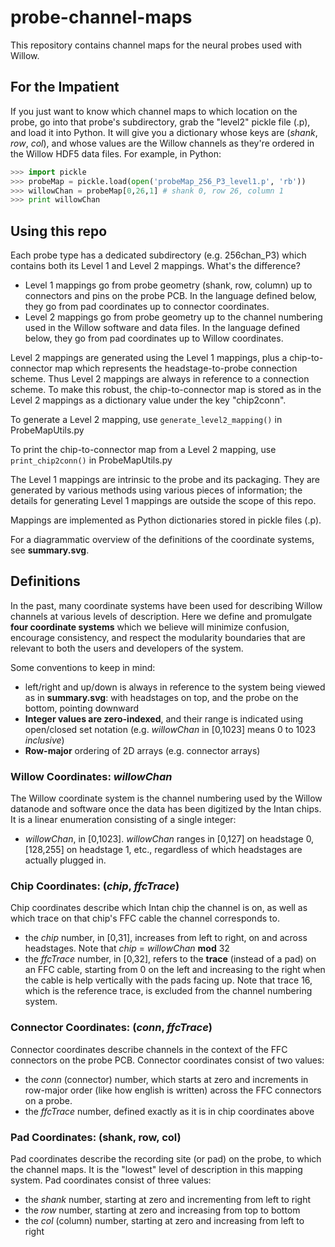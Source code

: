 # probe-channel-maps

This repository contains channel maps for the neural probes used with Willow.

## For the Impatient

If you just want to know which channel maps to which location on the probe, go
into that probe's subdirectory, grab the "level2" pickle file (.p), and load it
into Python. It will give you a dictionary whose keys are
(*shank*, *row*, *col*), and whose values are the Willow channels as they're
ordered in the Willow HDF5 data files. For example, in Python:

```python
>>> import pickle
>>> probeMap = pickle.load(open('probeMap_256_P3_level1.p', 'rb'))
>>> willowChan = probeMap[0,26,1] # shank 0, row 26, column 1
>>> print willowChan

```

## Using this repo

Each probe type has a dedicated subdirectory (e.g. 256chan_P3) which contains
both its Level 1 and Level 2 mappings. What's the difference?

* Level 1 mappings go from probe geometry (shank, row, column) up to connectors
    and pins on the probe PCB. In the language defined below, they go from pad
    coordinates up to connector coordinates.
* Level 2 mappings go from probe geometry up to the channel numbering used in the
    Willow software and data files. In the language defined below, they go from pad
    coordinates up to Willow coordinates.

Level 2 mappings are generated using the Level 1 mappings, plus a
chip-to-connector map which represents the headstage-to-probe connection scheme.
Thus Level 2 mappings are always in reference to a connection scheme. To make
this robust, the chip-to-connector map is stored as in the Level 2 mappings as
a dictionary value under the key "chip2conn".

To generate a Level 2 mapping, use `generate_level2_mapping()` in
ProbeMapUtils.py

To print the chip-to-connector map from a Level 2 mapping, use
`print_chip2conn()` in ProbeMapUtils.py

The Level 1 mappings are intrinsic to the probe and its packaging. They are
generated by various methods using various pieces of information; the details
for generating Level 1 mappings are outside the scope of this repo.

Mappings are implemented as Python dictionaries stored in pickle files (.p).

For a diagrammatic overview of the definitions of the coordinate systems, see
**summary.svg**.

## Definitions

In the past, many coordinate systems have been used for describing Willow
channels at various levels of description. Here we define and promulgate
**four coordinate systems** which we believe will minimize confusion, encourage
consistency, and respect the modularity boundaries that are relevant to both the
users and developers of the system.

Some conventions to keep in mind:

* left/right and up/down is always in reference to the system being viewed
    as in **summary.svg**: with headstages on top, and the probe on the bottom,
    pointing downward
* **Integer values are zero-indexed**, and their range is indicated using open/closed
    set notation (e.g. *willowChan* in [0,1023] means 0 to 1023 *inclusive*)
* **Row-major** ordering of 2D arrays (e.g. connector arrays)

### Willow Coordinates: *willowChan*

The Willow coordinate system is the channel numbering used by the Willow
datanode and software once the data has been digitized by the Intan chips.
It is a linear enumeration consisting of a single integer:

* *willowChan*, in [0,1023]. *willowChan* ranges in [0,127] on headstage 0,
    [128,255] on headstage 1, etc., regardless of which headstages are actually
    plugged in.

### Chip Coordinates: (*chip*, *ffcTrace*)

Chip coordinates describe which Intan chip the channel is on, as well as which
trace on that chip's FFC cable the channel corresponds to.

* the *chip* number, in [0,31], increases from left to right, on and across
    headstages. Note that *chip* = *willowChan* **mod** 32
* the *ffcTrace* number, in [0,32], refers to the **trace** (instead of a pad)
    on an FFC cable, starting from 0 on the left and increasing to the right
    when the cable is help vertically with the pads facing up. Note that trace
    16, which is the reference trace, is excluded from the channel numbering
    system.

### Connector Coordinates: (*conn*, *ffcTrace*)

Connector coordinates describe channels in the context of the FFC connectors on
the probe PCB. Connector coordinates consist of two values:

* the *conn* (connector) number, which starts at zero and increments in
    row-major order (like how english is written) across the FFC connectors on
    a probe.
* the *ffcTrace* number, defined exactly as it is in chip coordinates above

### Pad Coordinates: (shank, row, col)

Pad coordinates describe the recording site (or pad) on the probe, to which the
channel maps. It is the "lowest" level of description in this mapping system.
Pad coordinates consist of three values:

* the *shank* number, starting at zero and incrementing from left to right
* the *row* number, starting at zero and increasing from top to bottom
* the *col* (column) number, starting at zero and increasing from left to right
